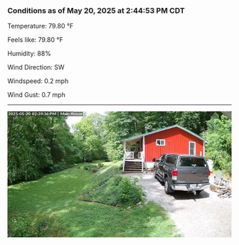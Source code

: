 ### Conditions as of May 20, 2025 at 2:44:53 PM CDT 

Temperature: 79.80 &deg;F

Feels like: 79.80 &deg;F

Humidity: 88%

Wind Direction: SW

Windspeed: 0.2 mph

Wind Gust: 0.7 mph

---

<img src="./images/latest.jpeg"/>

